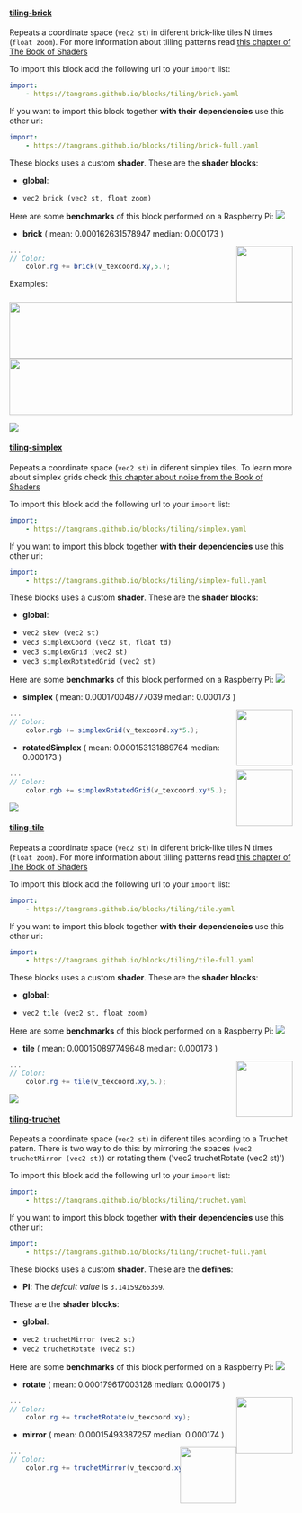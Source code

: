 

#### [tiling-brick](http://tangrams.github.io/blocks/#tiling-brick) <a href="https://github.com/tangrams/blocks/blob/gh-pages/tiling/brick.yaml" target="_blank"><i class="fa fa-github" aria-hidden="true"></i></a>

Repeats a coordinate space (`vec2 st`) in diferent brick-like tiles N times (`float zoom`). For more information about tilling patterns read [this chapter of The Book of Shaders](https://thebookofshaders.com/09/)



To import this block add the following url to your `import` list:

```yaml
import:
    - https://tangrams.github.io/blocks/tiling/brick.yaml
```




If you want to import this block together **with their dependencies** use this other url:

```yaml
import:
    - https://tangrams.github.io/blocks/tiling/brick-full.yaml
```


These blocks uses a custom **shader**.
These are the **shader blocks**:

- **global**:
 + `vec2 brick (vec2 st, float zoom)`

Here are some **benchmarks** of this block performed on a Raspberry Pi:
[![](http://tangrams.github.io/blocks/./tiling/test/tiling-brick.png)](http://tangrams.github.io/blocks/test.html?test=./tiling/test/tiling-brick.json)

- **brick** ( mean: 0.000162631578947 median: 0.000173 )

<a href="http://thebookofshaders.com/edit.php#http://tangrams.github.io/blocks/./tiling/test/brick-brick.frag"><img src="http://tangrams.github.io/blocks/./tiling/test/brick-brick.png" style="width:100px; height:100px; float: right; left: 55px;"></a>

```glsl
...
// Color:
    color.rg += brick(v_texcoord.xy,5.);
```


Examples:
<a href="https://mapzen.com/tangram/play/?scene=https://tangrams.github.io/tangram-sandbox/styles/patterns.yaml&lines=130" target="_blank">
<img src="https://tangrams.github.io/tangram-sandbox/styles/patterns.png" style="width: 100%; height: 100px; object-fit: cover;">
</a>
<a href="https://mapzen.com/tangram/play/?scene=https://tangrams.github.io/tangram-sandbox/styles/nursery.yaml&lines=99" target="_blank">
<img src="https://tangrams.github.io/tangram-sandbox/styles/nursery.png" style="width: 100%; height: 100px; object-fit: cover;">
</a>

![](https://mapzen.com/common/styleguide/images/divider/compass-red.png)


#### [tiling-simplex](http://tangrams.github.io/blocks/#tiling-simplex) <a href="https://github.com/tangrams/blocks/blob/gh-pages/tiling/simplex.yaml" target="_blank"><i class="fa fa-github" aria-hidden="true"></i></a>

Repeats a coordinate space (`vec2 st`) in diferent simplex tiles. To learn more about simplex grids check [this chapter about noise from the Book of Shaders](https://thebookofshaders.com/11/)



To import this block add the following url to your `import` list:

```yaml
import:
    - https://tangrams.github.io/blocks/tiling/simplex.yaml
```




If you want to import this block together **with their dependencies** use this other url:

```yaml
import:
    - https://tangrams.github.io/blocks/tiling/simplex-full.yaml
```


These blocks uses a custom **shader**.
These are the **shader blocks**:

- **global**:
 + `vec2 skew (vec2 st)`
 + `vec3 simplexCoord (vec2 st, float td)`
 + `vec3 simplexGrid (vec2 st)`
 + `vec3 simplexRotatedGrid (vec2 st)`

Here are some **benchmarks** of this block performed on a Raspberry Pi:
[![](http://tangrams.github.io/blocks/./tiling/test/tiling-simplex.png)](http://tangrams.github.io/blocks/test.html?test=./tiling/test/tiling-simplex.json)

- **simplex** ( mean: 0.000170048777039 median: 0.000173 )

<a href="http://thebookofshaders.com/edit.php#http://tangrams.github.io/blocks/./tiling/test/simplex-simplex.frag"><img src="http://tangrams.github.io/blocks/./tiling/test/simplex-simplex.png" style="width:100px; height:100px; float: right; left: 55px;"></a>

```glsl
...
// Color:
    color.rgb += simplexGrid(v_texcoord.xy*5.);
```


- **rotatedSimplex** ( mean: 0.000153131889764 median: 0.000173 )

<a href="http://thebookofshaders.com/edit.php#http://tangrams.github.io/blocks/./tiling/test/simplex-rotatedSimplex.frag"><img src="http://tangrams.github.io/blocks/./tiling/test/simplex-rotatedSimplex.png" style="width:100px; height:100px; float: right; left: 55px;"></a>

```glsl
...
// Color:
    color.rgb += simplexRotatedGrid(v_texcoord.xy*5.);
```


![](https://mapzen.com/common/styleguide/images/divider/compass-red.png)


#### [tiling-tile](http://tangrams.github.io/blocks/#tiling-tile) <a href="https://github.com/tangrams/blocks/blob/gh-pages/tiling/tile.yaml" target="_blank"><i class="fa fa-github" aria-hidden="true"></i></a>

Repeats a coordinate space (`vec2 st`) in diferent brick-like tiles N times (`float zoom`). For more information about tilling patterns read [this chapter of The Book of Shaders](https://thebookofshaders.com/09/)



To import this block add the following url to your `import` list:

```yaml
import:
    - https://tangrams.github.io/blocks/tiling/tile.yaml
```




If you want to import this block together **with their dependencies** use this other url:

```yaml
import:
    - https://tangrams.github.io/blocks/tiling/tile-full.yaml
```


These blocks uses a custom **shader**.
These are the **shader blocks**:

- **global**:
 + `vec2 tile (vec2 st, float zoom)`

Here are some **benchmarks** of this block performed on a Raspberry Pi:
[![](http://tangrams.github.io/blocks/./tiling/test/tiling-tile.png)](http://tangrams.github.io/blocks/test.html?test=./tiling/test/tiling-tile.json)

- **tile** ( mean: 0.000150897749648 median: 0.000173 )

<a href="http://thebookofshaders.com/edit.php#http://tangrams.github.io/blocks/./tiling/test/tile-tile.frag"><img src="http://tangrams.github.io/blocks/./tiling/test/tile-tile.png" style="width:100px; height:100px; float: right; left: 55px;"></a>

```glsl
...
// Color:
    color.rg += tile(v_texcoord.xy,5.);
```


![](https://mapzen.com/common/styleguide/images/divider/compass-red.png)


#### [tiling-truchet](http://tangrams.github.io/blocks/#tiling-truchet) <a href="https://github.com/tangrams/blocks/blob/gh-pages/tiling/truchet.yaml" target="_blank"><i class="fa fa-github" aria-hidden="true"></i></a>

Repeats a coordinate space (`vec2 st`) in diferent tiles acording to a Truchet patern.
There is two way to do this: by mirroring the spaces (`vec2 truchetMirror (vec2 st)`) or rotating them ('vec2 truchetRotate (vec2 st)')



To import this block add the following url to your `import` list:

```yaml
import:
    - https://tangrams.github.io/blocks/tiling/truchet.yaml
```




If you want to import this block together **with their dependencies** use this other url:

```yaml
import:
    - https://tangrams.github.io/blocks/tiling/truchet-full.yaml
```


These blocks uses a custom **shader**.
These are the **defines**:
 -  **PI**:  The *default value* is ```3.14159265359```. 

These are the **shader blocks**:

- **global**:
 + `vec2 truchetMirror (vec2 st)`
 + `vec2 truchetRotate (vec2 st)`

Here are some **benchmarks** of this block performed on a Raspberry Pi:
[![](http://tangrams.github.io/blocks/./tiling/test/tiling-truchet.png)](http://tangrams.github.io/blocks/test.html?test=./tiling/test/tiling-truchet.json)

- **rotate** ( mean: 0.000179617003128 median: 0.000175 )

<a href="http://thebookofshaders.com/edit.php#http://tangrams.github.io/blocks/./tiling/test/truchet-rotate.frag"><img src="http://tangrams.github.io/blocks/./tiling/test/truchet-rotate.png" style="width:100px; height:100px; float: right; left: 55px;"></a>

```glsl
...
// Color:
    color.rg += truchetRotate(v_texcoord.xy);
```


- **mirror** ( mean: 0.00015493387257 median: 0.000174 )

<a href="http://thebookofshaders.com/edit.php#http://tangrams.github.io/blocks/./tiling/test/truchet-mirror.frag"><img src="http://tangrams.github.io/blocks/./tiling/test/truchet-mirror.png" style="width:100px; height:100px; float: right; left: 55px;"></a>

```glsl
...
// Color:
    color.rg += truchetMirror(v_texcoord.xy);
```

